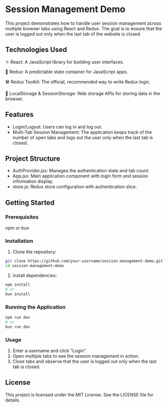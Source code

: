 # Session Management Demo

This project demonstrates how to handle user session management across multiple browser tabs using React and Redux. The goal is to ensure that the user is logged out only when the last tab of the website is closed.

## Technologies Used
⚛️ React: A JavaScript library for building user interfaces.

🐍 Redux: A predictable state container for JavaScript apps.

🛠️ Redux Toolkit: The official, recommended way to write Redux logic.

💾 LocalStorage & SessionStorage: Web storage APIs for storing data in the browser.

## Features
- Login/Logout: Users can log in and log out.
- Multi-Tab Session Management: The application keeps track of the number of open tabs and logs out the user only when the last tab is closed.

## Project Structure
- AuthProvider.jsx: Manages the authentication state and tab count.
- App.jsx: Main application component with login form and session information display.
- store.js: Redux store configuration with authentication slice.

## Getting Started
### Prerequisites
npm or bun 

### Installation

1. Clone the repository:

```sh
git clone https://github.com/your-username/session-management-demo.git
cd session-management-demo
```

2. install dependencies:

```sh
npm install
# or
bun install
```

### Running the Application

```sh
npm run dev
# or
bun run dev
```
### Usage
1. Enter a username and click "Login".
2. Open multiple tabs to see the session management in action.
3. Close tabs and observe that the user is logged out only when the last tab is closed.

## License
This project is licensed under the MIT License. See the LICENSE file for details.
